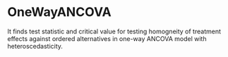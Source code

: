 # OneWayANCOVA
 It finds test statistic and critical value for testing homogneity of treatment effects against ordered alternatives in one-way ANCOVA model with heteroscedasticity.
